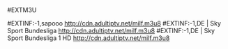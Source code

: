 #EXTM3U

#EXTINF:-1,sapooo
http://cdn.adultiptv.net/milf.m3u8
#EXTINF:-1,DE | Sky Sport Bundesliga
http://cdn.adultiptv.net/milf.m3u8
#EXTINF:-1,DE | Sky Sport Bundesliga 1 HD
http://cdn.adultiptv.net/milf.m3u8
